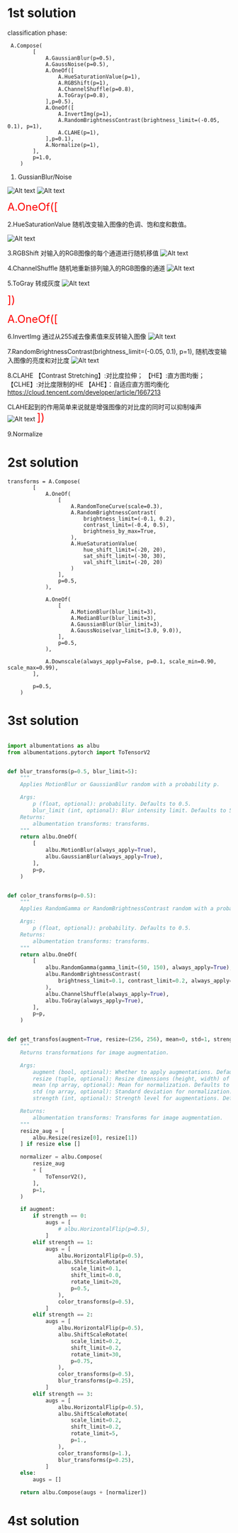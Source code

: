 # 1st solution

classification phase:

```
 A.Compose(
        [
            A.GaussianBlur(p=0.5),
            A.GaussNoise(p=0.5),            
            A.OneOf([
                A.HueSaturationValue(p=1),
                A.RGBShift(p=1),
                A.ChannelShuffle(p=0.8),
                A.ToGray(p=0.8),
            ],p=0.5),
            A.OneOf([
                A.InvertImg(p=1),
                A.RandomBrightnessContrast(brightness_limit=(-0.05, 0.1), p=1),
                A.CLAHE(p=1),
            ],p=0.1),
            A.Normalize(p=1),
        ], 
        p=1.0, 
    )
```

1. GussianBlur/Noise

![Alt text](image-8.png)
![Alt text](image-7.png)

<font size=5, color=red>A.OneOf([</font>

2.HueSaturationValue
随机改变输入图像的色调、饱和度和数值。

![Alt text](image-9.png)

3.RGBShift
对输入的RGB图像的每个通道进行随机移值
![Alt text](image-10.png)

4.ChannelShuffle
随机地重新排列输入的RGB图像的通道
![Alt text](image-12.png)

5.ToGray
转成灰度
![Alt text](image-11.png)

<font size=5, color=red>])</font>


<font size=5, color=red>A.OneOf([</font>

6.InvertImg
通过从255减去像素值来反转输入图像
![Alt text](image-14.png)


7.RandomBrightnessContrast(brightness_limit=(-0.05, 0.1), p=1),
随机改变输入图像的亮度和对比度
![Alt text](image-13.png)

8.CLAHE
【Contrast Stretching】:对比度拉伸；
【HE】:直方图均衡；
【CLHE】:对比度限制的HE
【AHE】：自适应直方图均衡化
https://cloud.tencent.com/developer/article/1667213

CLAHE起到的作用简单来说就是增强图像的对比度的同时可以抑制噪声
![Alt text](image-15.png)
<font size=5, color=red>])</font>

9.Normalize




# 2st solution

```
transforms = A.Compose(
        [
            A.OneOf(
                [
                    A.RandomToneCurve(scale=0.3),
                    A.RandomBrightnessContrast(
                        brightness_limit=(-0.1, 0.2),
                        contrast_limit=(-0.4, 0.5),
                        brightness_by_max=True,
                    ),
                    A.HueSaturationValue(
                        hue_shift_limit=(-20, 20),
                        sat_shift_limit=(-30, 30),
                        val_shift_limit=(-20, 20)
                    )
                ],
                p=0.5,
            ),

            A.OneOf(
                [
                    A.MotionBlur(blur_limit=3),
                    A.MedianBlur(blur_limit=3),
                    A.GaussianBlur(blur_limit=3),
                    A.GaussNoise(var_limit=(3.0, 9.0)),
                ],
                p=0.5,
            ),

            A.Downscale(always_apply=False, p=0.1, scale_min=0.90, scale_max=0.99),
        ],

        p=0.5,
    )
```

# 3st solution

```python

import albumentations as albu
from albumentations.pytorch import ToTensorV2


def blur_transforms(p=0.5, blur_limit=5):
    """
    Applies MotionBlur or GaussianBlur random with a probability p.

    Args:
        p (float, optional): probability. Defaults to 0.5.
        blur_limit (int, optional): Blur intensity limit. Defaults to 5.
    Returns:
        albumentation transforms: transforms.
    """
    return albu.OneOf(
        [
            albu.MotionBlur(always_apply=True),
            albu.GaussianBlur(always_apply=True),
        ],
        p=p,
    )


def color_transforms(p=0.5):
    """
    Applies RandomGamma or RandomBrightnessContrast random with a probability p.

    Args:
        p (float, optional): probability. Defaults to 0.5.
    Returns:
        albumentation transforms: transforms.
    """
    return albu.OneOf(
        [
            albu.RandomGamma(gamma_limit=(50, 150), always_apply=True),
            albu.RandomBrightnessContrast(
                brightness_limit=0.1, contrast_limit=0.2, always_apply=True
            ),
            albu.ChannelShuffle(always_apply=True),
            albu.ToGray(always_apply=True),
        ],
        p=p,
    )


def get_transfos(augment=True, resize=(256, 256), mean=0, std=1, strength=1):
    """
    Returns transformations for image augmentation.

    Args:
        augment (bool, optional): Whether to apply augmentations. Defaults to True.
        resize (tuple, optional): Resize dimensions (height, width) of the images. Defaults to (256, 256).
        mean (np array, optional): Mean for normalization. Defaults to 0.
        std (np array, optional): Standard deviation for normalization. Defaults to 1.
        strength (int, optional): Strength level for augmentations. Defaults to 1.

    Returns:
        albumentation transforms: Transforms for image augmentation.
    """
    resize_aug = [
        albu.Resize(resize[0], resize[1])
    ] if resize else []

    normalizer = albu.Compose(
        resize_aug
        + [
            ToTensorV2(),
        ],
        p=1,
    )

    if augment:
        if strength == 0:
            augs = [
                # albu.HorizontalFlip(p=0.5),
            ]
        elif strength == 1:
            augs = [
                albu.HorizontalFlip(p=0.5),
                albu.ShiftScaleRotate(
                    scale_limit=0.1,
                    shift_limit=0.0,
                    rotate_limit=20,
                    p=0.5,
                ),
                color_transforms(p=0.5),
            ]
        elif strength == 2:
            augs = [
                albu.HorizontalFlip(p=0.5),
                albu.ShiftScaleRotate(
                    scale_limit=0.2,
                    shift_limit=0.2,
                    rotate_limit=30,
                    p=0.75,
                ),
                color_transforms(p=0.5),
                blur_transforms(p=0.25),
            ]
        elif strength == 3:
            augs = [
                albu.HorizontalFlip(p=0.5),
                albu.ShiftScaleRotate(
                    scale_limit=0.2,
                    shift_limit=0.2,
                    rotate_limit=5,
                    p=1.,
                ),
                color_transforms(p=1.),
                blur_transforms(p=0.25),
            ]
    else:
        augs = []

    return albu.Compose(augs + [normalizer])
```


# 4st solution